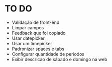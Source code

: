 # TO DO
- Validação de front-end
- Limpar campos
- Feedback que foi copiado
- Usar datepicker
- Usar um timepicker
- Padronizar spaces e tabs
- Configurar quantidade de periodos
- Exibir descricao de sábado e domingo na web